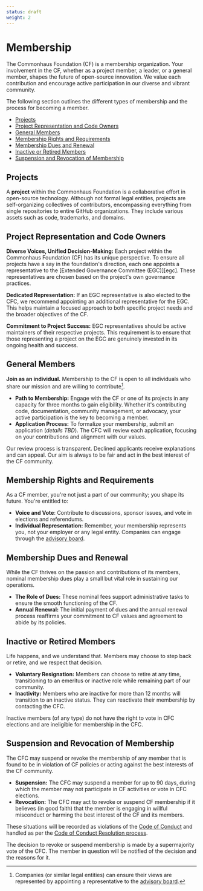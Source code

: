 ```yaml
---
status: draft
weight: 2
---
```

# Membership

The Commonhaus Foundation (CF) is a membership organization. Your involvement in the CF, whether as a project member, a leader, or a general member, shapes the future of open-source innovation. We value each contribution and encourage active participation in our diverse and vibrant community.

The following section outlines the different types of membership and the process for becoming a member.

- [Projects](#projects)
- [Project Representation and Code Owners](#project-representation-and-code-owners)
- [General Members](#general-members)
- [Membership Rights and Requirements](#membership-rights-and-requirements)
- [Membership Dues and Renewal](#membership-dues-and-renewal)
- [Inactive or Retired Members](#inactive-or-retired-members)
- [Suspension and Revocation of Membership](#suspension-and-revocation-of-membership)


## Projects

A **project** within the Commonhaus Foundation is a collaborative effort in open-source technology. Although not formal legal entities, projects are self-organizing collectives of contributors, encompassing everything from single repositories to entire GitHub organizations. They include various
assets such as code, trademarks, and domains.

## Project Representation and Code Owners

**Diverse Voices, Unified Decision-Making:** Each project within the Commonhaus Foundation (CF) has its unique perspective. To ensure all projects have a say in the foundation's direction, each one appoints a representative to the [Extended Governance Committee (EGC)][egc]. These representatives are chosen based on the project's own governance practices.

**Dedicated Representation:** If an EGC representative is also elected to the CFC, we recommend appointing an additional representative for the EGC. This helps maintain a focused approach to both specific project needs and the broader objectives of the CF.

**Commitment to Project Success:** EGC representatives should be active maintainers of their respective projects. This requirement is to ensure that those representing a project on the EGC are genuinely invested in its ongoing health and success.

## General Members

**Join as an individual.** Membership to the CF is open to all individuals who share our mission and are willing to contribute[^1]. 

- **Path to Membership:** Engage with the CF or one of its projects in any capacity for three months to gain eligibility. Whether it's contributing code, documentation, community management, or advocacy, your active participation is the key to becoming a member.
- **Application Process:** To formalize your membership, submit an application (*details TBD*). The CFC will review each application, focusing on your contributions and alignment with our values. 

Our review process is transparent. Declined applicants receive explanations and can appeal. Our aim is always to be fair and act in the best interest of the CF community.

[^1]: Companies (or similar legal entities) can ensure their views are represented by appointing a representative to the [advisory board][].

## Membership Rights and Requirements

As a CF member, you're not just a part of our community; you shape its future. You're entitled to:

- **Voice and Vote**: Contribute to discussions, sponsor issues, and vote in elections and referendums.
- **Individual Representation:** Remember, your membership represents you, not your employer or any legal entity. Companies can engage through the [advisory board][].

## Membership Dues and Renewal

While the CF thrives on the passion and contributions of its members, nominal membership dues play a small but vital role in sustaining our operations.

- **The Role of Dues:** These nominal fees support administrative tasks to ensure the smooth functioning of the CF.
- **Annual Renewal:** The initial payment of dues and the annual renewal process reaffirms your commitment to CF values and agreement to abide by its policies.

## Inactive or Retired Members

Life happens, and we understand that. Members may choose to step back or retire, and we respect that decision. 

- **Voluntary Resignation:** Members can choose to retire at any time, transitioning to an emeritus or inactive role while remaining part of our community.
- **Inactivity:** Members who are inactive for more than 12 months will transition to an inactive status. They can reactivate their membership by contacting the CFC.

Inactive members (of any type) do not have the right to vote in CFC elections and are ineligible for membership in the CFC.

## Suspension and Revocation of Membership

The CFC may suspend or revoke the membership of any member that is found to be in violation of CF policies or acting against the best interests of the CF community.

- **Suspension:** The CFC may suspend a member for up to 90 days, during which the member may not participate in CF activities or vote in CFC elections. 
- **Revocation:** The CFC may act to revoke or suspend CF membership if it believes (in good faith) that the member is engaging in willful misconduct or harming the best interest of the CF and its members.

These situations will be recorded as violations of the [Code of Conduct][coc] and handled as per the [Code of Conduct Resolution process][coc-reports].

The decision to revoke or suspend membership is made by a supermajority vote of the CFC. The member in question will be notified of the decision and the reasons for it.

[advisory board]: ./4-cf-advisory-board.md
[decision-making]: ./5-decision-making.md
[cfc]: ./3-cf-council.md
[coc]: ../policies/code-of-conduct.md
[coc-reports]: ../policies/code-of-conduct.md#handling-reports-and-escalations
